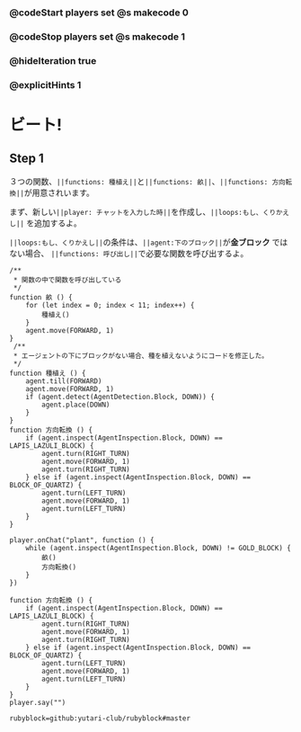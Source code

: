 ### @codeStart players set @s makecode 0
### @codeStop players set @s makecode 1

### @hideIteration true 
### @explicitHints 1

# ビート!
<!-- # Beets! -->

## Step 1
３つの関数、``||functions: 種植え||``と``||functions: 畝||``、``||functions: 方向転換||``が用意されいます。<br>

まず、新しい``||player: チャットを入力した時||``を作成し、``||loops:もし、くりかえし||`` を追加するよ。<br>

``||loops:もし、くりかえし||``の条件は、``||agent:下のブロック||``が**金ブロック** ではない場合、 ``||functions: 呼び出し||``で必要な関数を呼び出するよ。

<!-- You are provided with three functions: ``||functions: plantSeed||``, ``||functions: plantSection||`` and ``||functions: checkTurn||``. 
First, create  a new ``||player: on chat||`` command and add your condition: ``||loops:while||`` the Agent is ``||agent:inspecting the block down||``, and it is not a **gold block**, ``||functions: call||`` the necessary functions.  -->

```template
/**
 * 関数の中で関数を呼び出している
 */
function 畝 () {
    for (let index = 0; index < 11; index++) {
        種植え()
    }
    agent.move(FORWARD, 1)
}
 /**
 * エージェントの下にブロックがない場合、種を植えないようにコードを修正した。
 */
function 種植え () {
    agent.till(FORWARD)
    agent.move(FORWARD, 1)
    if (agent.detect(AgentDetection.Block, DOWN)) {
        agent.place(DOWN)
    }
}
function 方向転換 () {
    if (agent.inspect(AgentInspection.Block, DOWN) == LAPIS_LAZULI_BLOCK) {
        agent.turn(RIGHT_TURN)
        agent.move(FORWARD, 1)
        agent.turn(RIGHT_TURN)
    } else if (agent.inspect(AgentInspection.Block, DOWN) == BLOCK_OF_QUARTZ) {
        agent.turn(LEFT_TURN)
        agent.move(FORWARD, 1)
        agent.turn(LEFT_TURN)
    }
}

```


```ghost
player.onChat("plant", function () {
    while (agent.inspect(AgentInspection.Block, DOWN) != GOLD_BLOCK) {
        畝()
        方向転換()
    }
})

function 方向転換 () {
    if (agent.inspect(AgentInspection.Block, DOWN) == LAPIS_LAZULI_BLOCK) {
        agent.turn(RIGHT_TURN)
        agent.move(FORWARD, 1)
        agent.turn(RIGHT_TURN)
    } else if (agent.inspect(AgentInspection.Block, DOWN) == BLOCK_OF_QUARTZ) {
        agent.turn(LEFT_TURN)
        agent.move(FORWARD, 1)
        agent.turn(LEFT_TURN)
    }
}
player.say("")
```
```package
rubyblock=github:yutari-club/rubyblock#master
```